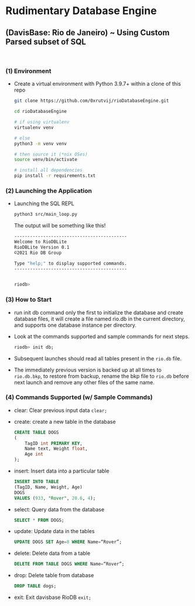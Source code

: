 # Rudimentary Database Engine
## (DavisBase: Rio de Janeiro) ~ Using Custom Parsed subset of SQL

<br/>

### (1) Environment
- Create a virtual environment with Python 3.9.7+ within a clone of this repo
    
    ```bash
    git clone https://github.com/0xrutvij/rioDatabaseEngine.git

    cd rioDatabaseEngine
    
    # if using virtualenv
    virtualenv venv
    
    # else
    python3 -m venv venv

    # then source it (*nix OSes)
    source venv/bin/activate

    # install all dependencies
    pip install -r requirements.txt 
    ```

### (2) Launching the Application

- Launching the SQL REPL 

    ```bash
    python3 src/main_loop.py
    ```
    
    The output will be something like this!

    ```bash
    -------------------------------------------
    Welcome to RioDBLite
    RioDBLite Version 0.1
    ©2021 Rio DB Group
    
    Type "help;" to display supported commands.
    -------------------------------------------
    

    riodb>
    ```

### (3) How to Start

- run init db command only the first to initialize the database and create database files, it will create a file named
rio.db in the current directory, and supports one database instance per directory.

- Look at the commands supported and sample commands for next steps.

    ```sql
    riodb> init db;
    ```

- Subsequent launches should read all tables present in the `rio.db` file.

- The immediately previous version is backed up at all times to `rio.db.bkp`, to restore from backup, rename the bkp file
to `rio.db` before next launch and remove any other files of the same name. 


### (4) Commands Supported (w/ Sample Commands)

- clear: Clear previous input data `clear;`

- create: create a new table in the database

    ```sql
    CREATE TABLE DOGS 
    (
        TagID int PRIMARY KEY, 
        Name text, Weight float, 
        Age int
    );
    ```

- insert: Insert data into a particular table 
    
    ```sql
    INSERT INTO TABLE
    (TagID, Name, Weight, Age) 
    DOGS 
    VALUES (933, "Rover", 20.6, 4);
    ```
    
- select: Query data from the database
    
    ```sql
    SELECT * FROM DOGS;
    ```

- update: Update data in the tables

    ```sql
    UPDATE DOGS SET Age=8 WHERE Name=“Rover”;
    ```
- delete: Delete data from a table
    
    ```sql
    DELETE FROM TABLE DOGS WHERE Name=“Rover”;
    ```
- drop: Delete table from database

    ```sql
    DROP TABLE dogs;
    ```

- exit: Exit davisbase RioDB `exit;`






